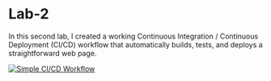 # Lab-2
In this second lab, I created a working Continuous Integration / Continuous Deployment (CI/CD) workflow that automatically builds, tests, and deploys a straightforward web page.

[![Simple CI/CD Workflow](https://github.com/cled222/Lab-2/actions/workflows/ci-cd.yml/badge.svg)](https://github.com/cled222/Lab-2/actions/workflows/ci-cd.yml)
